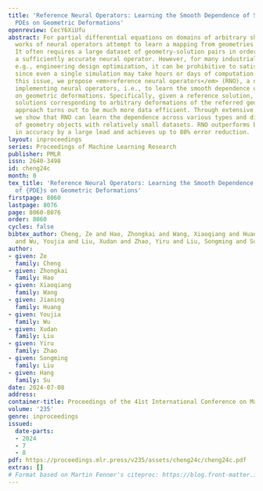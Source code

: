 ```yaml
---
title: 'Reference Neural Operators: Learning the Smooth Dependence of Solutions of
  PDEs on Geometric Deformations'
openreview: CecY6XiUfu
abstract: For partial differential equations on domains of arbitrary shapes, existing
  works of neural operators attempt to learn a mapping from geometries to solutions.
  It often requires a large dataset of geometry-solution pairs in order to obtain
  a sufficiently accurate neural operator. However, for many industrial applications,
  e.g., engineering design optimization, it can be prohibitive to satisfy the requirement
  since even a single simulation may take hours or days of computation. To address
  this issue, we propose <em>reference neural operators</em> (RNO), a novel way of
  implementing neural operators, i.e., to learn the smooth dependence of solutions
  on geometric deformations. Specifically, given a reference solution, RNO can predict
  solutions corresponding to arbitrary deformations of the referred geometry. This
  approach turns out to be much more data efficient. Through extensive experiments,
  we show that RNO can learn the dependence across various types and different numbers
  of geometry objects with relatively small datasets. RNO outperforms baseline models
  in accuracy by a large lead and achieves up to 80% error reduction.
layout: inproceedings
series: Proceedings of Machine Learning Research
publisher: PMLR
issn: 2640-3498
id: cheng24c
month: 0
tex_title: 'Reference Neural Operators: Learning the Smooth Dependence of Solutions
  of {PDE}s on Geometric Deformations'
firstpage: 8060
lastpage: 8076
page: 8060-8076
order: 8060
cycles: false
bibtex_author: Cheng, Ze and Hao, Zhongkai and Wang, Xiaoqiang and Huang, Jianing
  and Wu, Youjia and Liu, Xudan and Zhao, Yiru and Liu, Songming and Su, Hang
author:
- given: Ze
  family: Cheng
- given: Zhongkai
  family: Hao
- given: Xiaoqiang
  family: Wang
- given: Jianing
  family: Huang
- given: Youjia
  family: Wu
- given: Xudan
  family: Liu
- given: Yiru
  family: Zhao
- given: Songming
  family: Liu
- given: Hang
  family: Su
date: 2024-07-08
address:
container-title: Proceedings of the 41st International Conference on Machine Learning
volume: '235'
genre: inproceedings
issued:
  date-parts:
  - 2024
  - 7
  - 8
pdf: https://proceedings.mlr.press/v235/assets/cheng24c/cheng24c.pdf
extras: []
# Format based on Martin Fenner's citeproc: https://blog.front-matter.io/posts/citeproc-yaml-for-bibliographies/
---
```

